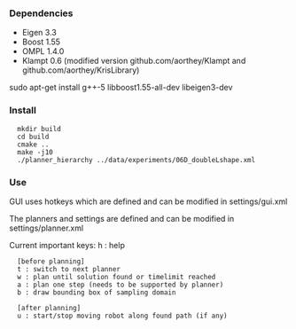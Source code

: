 <h3>Dependencies</h3>

<ul>
  <li> Eigen 3.3
  <li> Boost 1.55
  <li> OMPL 1.4.0
  <li> Klampt 0.6 (modified version github.com/aorthey/Klampt and
  github.com/aorthey/KrisLibrary)
</ul>


  sudo apt-get install g++-5 libboost1.55-all-dev libeigen3-dev

<h3>Install</h3>

      mkdir build
      cd build
      cmake ..
      make -j10
      ./planner_hierarchy ../data/experiments/06D_doubleLshape.xml

<h3>Use</h3>

GUI uses hotkeys which are defined and can be modified in settings/gui.xml

The planners and settings are defined and can be modified in
settings/planner.xml

Current important keys:
      h : help

      [before planning] 
      t : switch to next planner
      w : plan until solution found or timelimit reached
      a : plan one step (needs to be supported by planner)
      b : draw bounding box of sampling domain

      [after planning] 
      u : start/stop moving robot along found path (if any)
      


